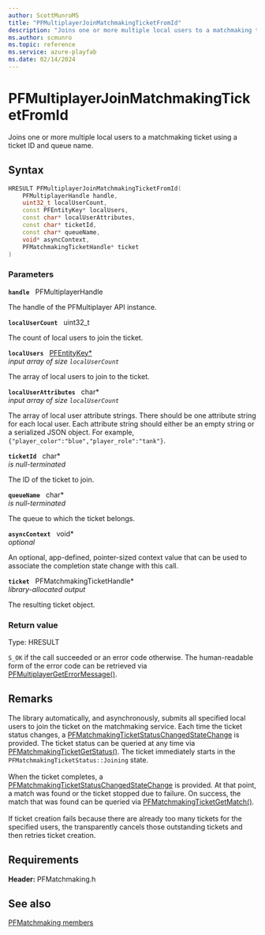 ```yaml
---
author: ScottMunroMS
title: "PFMultiplayerJoinMatchmakingTicketFromId"
description: "Joins one or more multiple local users to a matchmaking ticket using a ticket ID and queue name."
ms.author: scmunro
ms.topic: reference
ms.service: azure-playfab
ms.date: 02/14/2024
---
```


# PFMultiplayerJoinMatchmakingTicketFromId  

Joins one or more multiple local users to a matchmaking ticket using a ticket ID and queue name.  

## Syntax  
  
```cpp
HRESULT PFMultiplayerJoinMatchmakingTicketFromId(  
    PFMultiplayerHandle handle,  
    uint32_t localUserCount,  
    const PFEntityKey* localUsers,  
    const char* localUserAttributes,  
    const char* ticketId,  
    const char* queueName,  
    void* asyncContext,  
    PFMatchmakingTicketHandle* ticket  
)  
```  
  
### Parameters  
  
**`handle`** &nbsp; PFMultiplayerHandle  
  
The handle of the PFMultiplayer API instance.  
  
**`localUserCount`** &nbsp; uint32_t  
  
The count of local users to join the ticket.  
  
**`localUsers`** &nbsp; [PFEntityKey*](../../pfmultiplayer/pfentitykey_clientsdk.md)  
*input array of size `localUserCount`*  
  
The array of local users to join to the ticket.  
  
**`localUserAttributes`** &nbsp; char*  
*input array of size `localUserCount`*  
  
The array of local user attribute strings. There should be one attribute string for each local user. Each attribute string should either be an empty string or a serialized JSON object. For example, ```{"player_color":"blue","player_role":"tank"}```.  
  
**`ticketId`** &nbsp; char*  
*is null-terminated*  
  
The ID of the ticket to join.  
  
**`queueName`** &nbsp; char*  
*is null-terminated*  
  
The queue to which the ticket belongs.  
  
**`asyncContext`** &nbsp; void*  
*optional*  
  
An optional, app-defined, pointer-sized context value that can be used to associate the completion state change with this call.  
  
**`ticket`** &nbsp; PFMatchmakingTicketHandle*  
*library-allocated output*  
  
The resulting ticket object.  
  
  
### Return value
Type: HRESULT
  
```S_OK``` if the call succeeded or an error code otherwise. The human-readable form of the error code can be retrieved via [PFMultiplayerGetErrorMessage()](../../pfmultiplayer/functions/pfmultiplayergeterrormessage.md).
  
## Remarks  
  
The library automatically, and asynchronously, submits all specified local users to join the ticket on the matchmaking service. Each time the ticket status changes, a [PFMatchmakingTicketStatusChangedStateChange](../structs/pfmatchmakingticketstatuschangedstatechange.md) is provided. The ticket status can be queried at any time via [PFMatchmakingTicketGetStatus()](pfmatchmakingticketgetstatus.md). The ticket immediately starts in the ```PFMatchmakingTicketStatus::Joining``` state. <br /><br /> When the ticket completes, a [PFMatchmakingTicketStatusChangedStateChange](../structs/pfmatchmakingticketstatuschangedstatechange.md) is provided. At that point, a match was found or the ticket stopped due to failure. On success, the match that was found can be queried via [PFMatchmakingTicketGetMatch()](pfmatchmakingticketgetmatch.md).   <br /><br /> If ticket creation fails because there are already too many tickets for the specified users, the transparently cancels those outstanding tickets and then retries ticket creation.
  
## Requirements  
  
**Header:** PFMatchmaking.h
  
## See also  
[PFMatchmaking members](../pfmatchmaking_members.md)  

  
  
